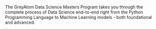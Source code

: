The GreyAtom Data Science Masters Program takes you through the complete process of Data Science end-to-end right from the Python Programming Language to Machine Learning models - both foundational and advanced.
